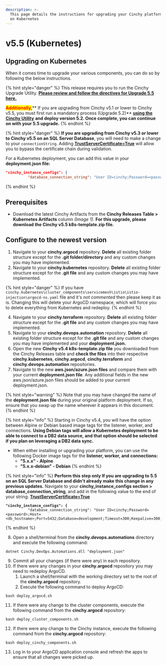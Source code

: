 ```yaml
---
description: >-
  This page details the instructions for upgrading your Cinchy platform to v5.5
  on Kubernetes
---
```


# v5.5 (Kubernetes)

## Upgrading on Kubernetes

When it comes time to upgrade your various components, you can do so by following the below instructions.

{% hint style="danger" %}
This release requires you to run the Cinchy Upgrade Utility. [**Please review and follow the directives for Upgrade 5.5 here.**](https://app.gitbook.com/o/-LDtM6UlhGoQ91uwM5SF/s/F1vvLbEMfTF1UqCFU9hs/~/changes/287/deployment-guide/upgrade-guides/upgrading-cinchy-versions/cinchy-upgrade-utility)

<mark style="color:red;">**Additionally,**</mark>** If you are upgrading from Cinchy v5.1 or lower to Cinchy v5.5, you must first run a mandatory process (Upgrade 5.2)** [**using the Cinchy Utility**](https://app.gitbook.com/o/-LDtM6UlhGoQ91uwM5SF/s/F1vvLbEMfTF1UqCFU9hs/~/changes/287/deployment-guide/upgrade-guides/upgrading-cinchy-versions/cinchy-upgrade-utility) **and deploy version 5.2. Once complete, you can continue on with your 5.5 upgrade.**
{% endhint %}

{% hint style="danger" %}
**If you are upgrading from Cinchy v5.3 or lower to Cinchy v5.5 on an SQL Server Database**, you will need to make a change to your `connectionString`. Adding [**TrustServerCertificate=True**](https://learn.microsoft.com/en-us/dotnet/api/system.data.sqlclient.sqlconnectionstringbuilder.trustservercertificate?view=dotnet-plat-ext-6.0) will allow you to bypass the certificate chain during validation.

For a Kubernetes deployment, you can add this value in your **deployment.json file:**

```json
"cinchy_instance_configs": {
          "database_connection_string": "User ID=cinchy;Password=<password>;Host=<
```

{% endhint %}

## Prerequisites

- Download the latest Cinchy Artifacts from the **Cinchy Releases Table > Kubernetes Artifacts** column _(Image 1)._ **For this upgrade, please download the Cinchy v5.5 k8s-template.zip file.**

## Configure to the newest version

1. Navigate to your **cinchy.argocd** repository. **Delete** all existing folder structure except for the **.git folder/directory** and any custom changes you may have implemented.
2. Navigate to your **cinchy.kubernetes** repository. **Delete** all existing folder structure except for the **.git file** and any custom changes you may have implemented.

{% hint style="danger" %}
If you have `cinchy.kubernetes\cluster_components\servicemesh\istio\istio-injection\argocd-ns.yaml` file and it's _not commented_ then please keep it as is. Changing this will delete your ArgoCD namespace, which will force you to delete everything from Kubernetes and redeploy.
{% endhint %}

4. Navigate to your **cinchy.terraform** repository. **Delete** all existing folder structure except for the **.git file** and any custom changes you may have implemented.
5. Navigate to your **cinchy.devops.automation** repository. **Delete** all existing folder structure except for the **.git file** and any custom changes you may have implemented and your **deployment.json.**
6. Open the new **Cinchy v5.4 k8s-template.zip file** you downloaded from the Cinchy Releases table and **check the files** into their respective **cinchy.kubernetes**, **cinchy.argocd**, **cinchy.terraform** and **cinchy.devops.automation** repositories.
7. Navigate to the new **aws.json/azure.json files** and compare them with your current **deployment.json file**. Any additional fields in the new aws.json/azure.json files should be added to your current deployment.json.

{% hint style="warning" %}
Note that you may have changed the name of the **deployment.json file** during your original platform deployment. If so, ensure that you swap up the name wherever it appears in this document.
{% endhint %}

{% hint style="info" %}
Starting in Cinchy v5.4, you will have the option between Alpine or Debian based image tags for the listener, worker, and connections. **Using Debian tags will allow a Kubernetes deployment to be able to connect to a DB2 data source, and that option should be selected if you plan on leveraging a DB2 data sync.**

- When either installing or upgrading your platform, you can use the following Docker image tags for the **listener, worker, and connections:**
  - **"5.x.x" - Alpine**
  - **"5.x.x-debian" - Debian**
    {% endhint %}

{% hint style="info" %}
**Perform this step only If you are upgrading to 5.5 on an SQL Server Database and didn't already make this change in any previous updates.** Navigate to your **cinchy_instance_configs section > database_connection_string**, and add in the following value to the end of your string: [**TrustServerCertificate=True**](https://learn.microsoft.com/en-us/dotnet/api/system.data.sqlclient.sqlconnectionstringbuilder.trustservercertificate?view=dotnet-plat-ext-6.0)

<pre><code><strong>"cinchy_instance_configs": {
</strong>          "database_connection_string": "User ID=cinchy;Password=&#x3C;password>;Host=&#x3C;db_hostname>;Port=5432;Database=development;Timeout=300;Keepalive=300;TrustServerCertificate=True",
</code></pre>

{% endhint %}

8. Open a shell/terminal from the **cinchy.devops.automations** directory and execute the following command:

```
dotnet Cinchy.DevOps.Automations.dll "deployment.json"
```

9. Commit all your changes (if there were any) in each repository.
10. If there were any changes in your **cinchy.argocd** repository you may need to redeploy ArgoCD.
    1. Launch a shell/terminal with the working directory set to the root of the **cinchy.argocd** repository.
    2. Execute the following command to deploy ArgoCD:

```
bash deploy_argocd.sh
```

11. If there were any change to the cluster components, execute the following command from the **cinchy.argocd** repository:

```
bash deploy_cluster_components.sh
```

12. If there were any change to the Cinchy instance, execute the following command from the **cinchy.argocd** repository:

```
bash deploy_cinchy_components.sh
```

13. Log in to your ArgoCD application console and refresh the apps to ensure that all changes were picked up.


